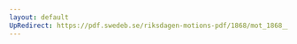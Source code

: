 ```yaml
---
layout: default
UpRedirect: https://pdf.swedeb.se/riksdagen-motions-pdf/1868/mot_1868__ak__00287.pdf
---
```


